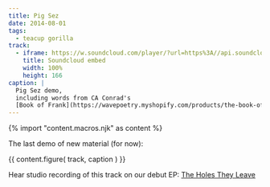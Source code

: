 ```yaml
---
title: Pig Sez
date: 2014-08-01
tags:
  - teacup gorilla
track:
  - iframe: https://w.soundcloud.com/player/?url=https%3A//api.soundcloud.com/tracks/159477906&amp;color=ff0000&amp;auto_play=false&amp;hide_related=false&amp;show_comments=true&amp;show_user=true&amp;show_reposts=false
    title: Soundcloud embed
    width: 100%
    height: 166
caption: |
  Pig Sez demo,
  including words from CA Conrad's
  [Book of Frank](https://wavepoetry.myshopify.com/products/the-book-of-frank)
---
```

{% import "content.macros.njk" as content %}

The last demo of new material (for now):

{{ content.figure(
  track,
  caption
) }}

Hear studio recording of this track
on our debut EP:
[The Holes They Leave](/projects/holes-they-leave/)
